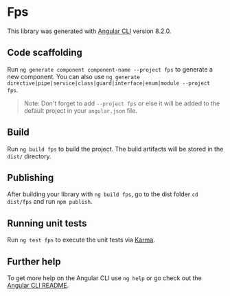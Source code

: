 # Fps

This library was generated with [Angular CLI](https://github.com/angular/angular-cli) version 8.2.0.

## Code scaffolding

Run `ng generate component component-name --project fps` to generate a new component. You can also use `ng generate directive|pipe|service|class|guard|interface|enum|module --project fps`.
> Note: Don't forget to add `--project fps` or else it will be added to the default project in your `angular.json` file. 

## Build

Run `ng build fps` to build the project. The build artifacts will be stored in the `dist/` directory.

## Publishing

After building your library with `ng build fps`, go to the dist folder `cd dist/fps` and run `npm publish`.

## Running unit tests

Run `ng test fps` to execute the unit tests via [Karma](https://karma-runner.github.io).

## Further help

To get more help on the Angular CLI use `ng help` or go check out the [Angular CLI README](https://github.com/angular/angular-cli/blob/master/README.md).
